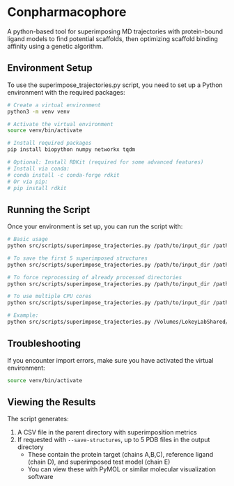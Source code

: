 # Conpharmacophore

A python-based tool for superimposing MD trajectories with protein-bound ligand models to find potential scaffolds, then optimizing scaffold binding affinity using a genetic algorithm.

## Environment Setup

To use the superimpose_trajectories.py script, you need to set up a Python environment with the required packages:

```bash
# Create a virtual environment
python3 -m venv venv

# Activate the virtual environment
source venv/bin/activate

# Install required packages
pip install biopython numpy networkx tqdm

# Optional: Install RDKit (required for some advanced features)
# Install via conda:
# conda install -c conda-forge rdkit
# Or via pip:
# pip install rdkit
```

## Running the Script

Once your environment is set up, you can run the script with:

```bash
# Basic usage
python src/scripts/superimpose_trajectories.py /path/to/input_dir /path/to/reference.pdb

# To save the first 5 superimposed structures
python src/scripts/superimpose_trajectories.py /path/to/input_dir /path/to/reference.pdb --save-structures

# To force reprocessing of already processed directories
python src/scripts/superimpose_trajectories.py /path/to/input_dir /path/to/reference.pdb --force

# To use multiple CPU cores
python src/scripts/superimpose_trajectories.py /path/to/input_dir /path/to/reference.pdb --num-processes 8

# Example:
python src/scripts/superimpose_trajectories.py /Volumes/LokeyLabShared/Adam/chads_library_conf/Hex/CHCl3/x_177 /Volumes/LokeyLabShared/Adam/chads_library_conf/ref/vhl1.pdb --num-processes 8 --force --save-structures
```

## Troubleshooting

If you encounter import errors, make sure you have activated the virtual environment:

```bash
source venv/bin/activate
```

## Viewing the Results

The script generates:

1. A CSV file in the parent directory with superimposition metrics
2. If requested with `--save-structures`, up to 5 PDB files in the output directory
   - These contain the protein target (chains A,B,C), reference ligand (chain D), and superimposed test model (chain E)
   - You can view these with PyMOL or similar molecular visualization software
